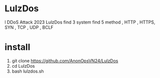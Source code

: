 # LulzDos
l
DDoS Attack 2023 LulzDos find 3 system 
find 5 method , HTTP , HTTPS, SYN , TCP , UDP , BCLF
# install
1. git clone https://github.com/AnonOpsVN24/LulzDos
2. cd LulzDos
3. bash lulzdos.sh
